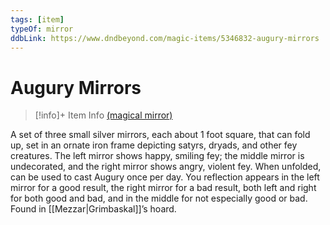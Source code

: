 ```yaml
---
tags: [item]
typeOf: mirror
ddbLink: https://www.dndbeyond.com/magic-items/5346832-augury-mirrors
---
```

# Augury Mirrors
>[!info]+ Item Info
> [(magical mirror)](https://www.dndbeyond.com/magic-items/5346832-augury-mirrors)

A set of three small silver mirrors, each about 1 foot square, that can fold up, set in an ornate iron frame depicting satyrs, dryads, and other fey creatures. The left mirror shows happy, smiling fey; the middle mirror is undecorated, and the right mirror shows angry, violent fey. When unfolded, can be used to cast Augury once per day. You reflection appears in the left mirror for a good result, the right mirror for a bad result, both left and right for both good and bad, and in the middle for not especially good or bad. Found in [[Mezzar|Grimbaskal]]’s hoard.